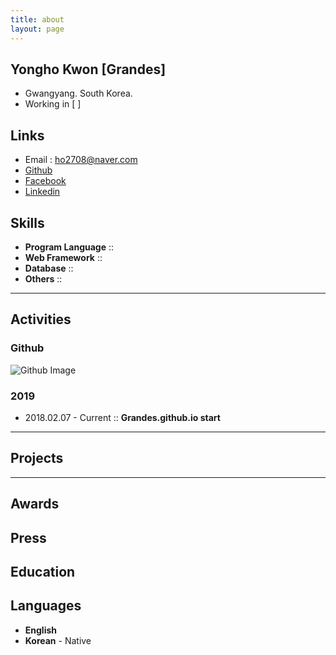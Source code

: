 ```yaml
---
title: about
layout: page
---
```


## Yongho Kwon [Grandes]
- Gwangyang. South Korea.
- Working in [ ]

## Links
- Email : ho2708@naver.com
- [Github](https://github.com/Grandes)
- [Facebook]()
- [Linkedin]()

## Skills
- **Program Language** :: 
- **Web Framework** :: 
- **Database** :: 
- **Others** :: 

-------

## Activities
### Github
![Github Image](https://ghchart.rshah.org/Grandes)

### 2019
- 2018.02.07 - Current :: **Grandes.github.io start**


-------

## Projects


-------

## Awards


## Press


## Education


## Languages
- **English**
- **Korean** - Native
